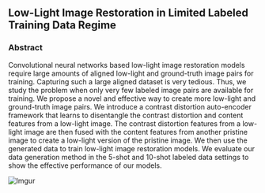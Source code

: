 ## Low-Light Image Restoration in Limited  Labeled Training Data Regime 


### Abstract

Convolutional neural networks based low-light image restoration models require large amounts of aligned low-light and ground-truth image pairs for training. Capturing such a large aligned dataset is very tedious. Thus, we study the problem when only very few labeled image pairs are available for training. We propose a novel and effective way to create more low-light and ground-truth image pairs. We introduce a contrast distortion auto-encoder framework that learns to disentangle the contrast distortion and content features from a low-light image. The contrast distortion features from a low-light image are then fused with the content features from another pristine image to create a low-light version of the pristine image. We then use the generated data to train low-light image restoration models. We evaluate our data generation method in the 5-shot and 10-shot labeled data settings to show the effective performance of our models.


![Imgur](https://imgur.com/Bs7fTsV)

